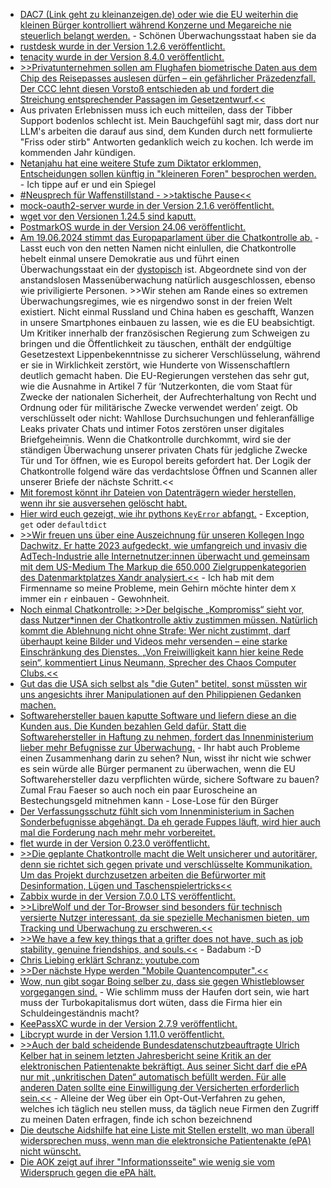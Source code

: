 * [DAC7 (Link geht zu kleinanzeigen.de) oder wie die EU weiterhin die kleinen Bürger kontrolliert während Konzerne und Megareiche nie steuerlich belangt werden.](https://themen.kleinanzeigen.de/dac7/) - Schönen Überwachungsstaat haben sie da
* [rustdesk wurde in der Version 1.2.6 veröffentlicht.](https://github.com/rustdesk/rustdesk/releases/tag/1.2.6)
* [tenacity wurde in der Version 8.4.0 veröffentlicht.](https://github.com/jd/tenacity/releases/tag/8.4.0)
* [>>Privatunternehmen sollen am Flughafen biometrische Daten aus dem Chip des Reisepasses auslesen dürfen – ein gefährlicher Präzedenzfall. Der CCC lehnt diesen Vorstoß entschieden ab und fordert die Streichung entsprechender Passagen im Gesetzentwurf.<<](https://www.ccc.de/de/updates/2024/biometrische-daten-nicht-in-private-hande)
* Aus privaten Erlebnissen muss ich euch mitteilen, dass der Tibber Support bodenlos schlecht ist. Mein Bauchgefühl sagt mir, dass dort nur LLM's arbeiten die darauf aus sind, dem Kunden durch nett formulierte "Friss oder stirb" Antworten gedanklich weich zu kochen. Ich werde im kommenden Jahr kündigen.
* [Netanjahu hat eine weitere Stufe zum Diktator erklommen, Entscheidungen sollen künftig in "kleineren Foren" besprochen werden.](https://blog.fefe.de/?ts=988eb30a) - Ich tippe auf er und ein Spiegel
* [#Neusprech für Waffenstillstand - >>taktische Pause<<](https://blog.fefe.de/?ts=98906e48)
* [mock-oauth2-server wurde in der Version 2.1.6 veröffentlicht.](https://github.com/navikt/mock-oauth2-server/releases/tag/2.1.6)
* [wget vor den Versionen 1.24.5 sind kaputt.](https://www.borncity.com/blog/2024/06/18/kritische-schwachstelle-cve-2024-38428-in-wget-dringend-handeln/)
* [PostmarkOS wurde in der Version 24.06 veröffentlicht.](https://postmarketos.org/blog/2024/06/16/v24.06-release/)
* [Am 19.06.2024 stimmt das Europaparlament über die Chatkontrolle ab.](https://www.patrick-breyer.de/piratenpartei-warnt-vor-chatkontrolle-abstimmung-am-mittwoch/) - Lasst euch von den netten Namen nicht einlullen, die Chatkontrolle hebelt einmal unsere Demokratie aus und führt einen Überwachungsstaat ein der [dystopisch](https://de.wikipedia.org/wiki/Dystopie) ist. Abgeordnete sind von der anstandslosen Massenüberwachung natürlich ausgeschlossen, ebenso wie priviligierte Personen. >>Wir stehen am Rande eines so extremen Überwachungsregimes, wie es nirgendwo sonst in der freien Welt existiert. Nicht einmal Russland und China haben es geschafft, Wanzen in unsere Smartphones einbauen zu lassen, wie es die EU beabsichtigt. Um Kritiker innerhalb der französischen Regierung zum Schweigen zu bringen und die Öffentlichkeit zu täuschen, enthält der endgültige Gesetzestext Lippenbekenntnisse zu sicherer Verschlüsselung, während er sie in Wirklichkeit zerstört, wie Hunderte von Wissenschaftlern deutlich gemacht haben. Die EU-Regierungen verstehen das sehr gut, wie die Ausnahme in Artikel 7 für ‘Nutzerkonten, die vom Staat für Zwecke der nationalen Sicherheit, der Aufrechterhaltung von Recht und Ordnung oder für militärische Zwecke verwendet werden’ zeigt. Ob verschlüsselt oder nicht: Wahllose Durchsuchungen und fehleranfällige Leaks privater Chats und intimer Fotos zerstören unser digitales Briefgeheimnis. Wenn die Chatkontrolle durchkommt, wird sie der ständigen Überwachung unserer privaten Chats für jedgliche Zwecke Tür und Tor öffnen, wie es Europol bereits gefordert hat. Der Logik der Chatkontrolle folgend wäre das verdachtslose Öffnen und Scannen aller unserer Briefe der nächste Schritt.<<
* [Mit foremost könnt ihr Dateien von Datenträgern wieder herstellen, wenn ihr sie ausversehen gelöscht habt.](https://www.onli-blogging.de/2380/Geloeschte-Bilder-auf-microSD-Karte-wiederherstellen.html)
* [Hier wird euch gezeigt, wie ihr pythons `KeyError` abfangt.](https://www.freecodecamp.org/news/how-to-handle-keyerror-exceptions-in-python/) - Exception, `get` oder `defaultdict`
* [>>Wir freuen uns über eine Auszeichnung für unseren Kollegen Ingo Dachwitz. Er hatte 2023 aufgedeckt, wie umfangreich und invasiv die AdTech-Industrie alle Internetnutzer:innen überwacht und gemeinsam mit dem US-Medium The Markup die 650.000 Zielgruppenkategorien des Datenmarktplatzes Xandr analysiert.<<](https://netzpolitik.org/2024/xandr-und-die-netzwerke-der-datenhaendler-alternativer-medienpreis-2024-fuer-netzpolitik-org-recherche/) - Ich hab mit dem Firmenname so meine Probleme, mein Gehirn möchte hinter dem `X` immer ein `r` einbauen - Gewohnheit.
* [Noch einmal Chatkontrolle: >>Der belgische „Kompromiss“ sieht vor, dass Nutzer*innen der Chatkontrolle aktiv zustimmen müssen. Natürlich kommt die Ablehnung nicht ohne Strafe: Wer nicht zustimmt, darf überhaupt keine Bilder und Videos mehr versenden – eine starke Einschränkung des Dienstes. „Von Freiwilligkeit kann hier keine Rede sein“, kommentiert Linus Neumann, Sprecher des Chaos Computer Clubs.<<](https://www.ccc.de/de/updates/2024/chatkontrolle-kuhhandel-wahrend-niemand-hinschaut)
* [Gut das die USA sich selbst als "die Guten" betitel, sonst müssten wir uns angesichts ihrer Manipulationen auf den Philippienen Gedanken machen.](https://blog.fefe.de/?ts=988f6497)
* [Softwarehersteller bauen kaputte Software und liefern diese an die Kunden aus. Die Kunden bezahlen Geld dafür. Statt die Softwarehersteller in Haftung zu nehmen, fordert das Innenministerium lieber mehr Befugnisse zur Überwachung.](https://blog.fefe.de/?ts=988f616b) - Ihr habt auch Probleme einen Zusammenhang darin zu sehen? Nun, wisst ihr nicht wie schwer es sein würde alle Bürger permanent zu überwachen, wenn die EU Softwarehersteller dazu verpflichten würde, sichere Software zu bauen? Zumal Frau Faeser so auch noch ein paar Euroscheine an Bestechungsgeld mitnehmen kann - Lose-Lose für den Bürger
* [Der Verfassungsschutz fühlt sich vom Innenministerium in Sachen Sonderbefugnisse abgehängt. Da eh gerade Fuppes läuft, wird hier auch mal die Forderung nach mehr mehr vorbereitet.](https://blog.fefe.de/?ts=988f9ebf)
* [flet wurde in der Version 0.23.0 veröffentlicht.](https://github.com/flet-dev/flet/releases/tag/v0.23.0)
* [>>Die geplante Chatkontrolle macht die Welt unsicherer und autoritärer, denn sie richtet sich gegen private und verschlüsselte Kommunikation. Um das Projekt durchzusetzen arbeiten die Befürworter mit Desinformation, Lügen und Taschenspielertricks<<](https://netzpolitik.org/2024/client-side-scanning-die-chatkontrolle-ist-ueberwachungsstaat-pur/)
* [Zabbix wurde in der Version 7.0.0 LTS veröffentlicht.](https://www.borncity.com/blog/2024/06/18/zabbix-version-7-0-0-lts-und-7-0-1-freigegeben/)
* [>>LibreWolf und der Tor-Browser sind besonders für technisch versierte Nutzer interessant, da sie spezielle Mechanismen bieten, um Tracking und Überwachung zu erschweren.<<](https://www.kuketz-blog.de/sichere-und-datenschutzfreundliche-desktop-browser-teil-3/)
* [>>We have a few key things that a grifter does not have, such as job stability, genuine friendships, and souls.<<](https://ludic.mataroa.blog/blog/i-will-fucking-piledrive-you-if-you-mention-ai-again/) - Badabum :-D
* [Chris Liebing erklärt Schranz: youtube.com](https://www.youtube.com/watch?v=98aLqXTziMk)
* [>>Der nächste Hype werden "Mobile Quantencomputer".<<](https://blog.fefe.de/?ts=988deb33)
* [Wow, nun gibt sogar Boing selber zu, dass sie gegen Whistleblowser vorgegangen sind.](https://blog.fefe.de/?ts=988cb49a) - Wie schlimm muss der Haufen dort sein, wie hart muss der Turbokapitalismus dort wüten, dass die Firma hier ein Schuldeingeständnis macht?
* [KeePassXC wurde in der Version 2.7.9 veröffentlicht.](https://github.com/keepassxreboot/keepassxc/releases/tag/2.7.9)
* [Libcrypt wurde in der Version 1.11.0 veröffentlicht.](https://lwn.net/Articles/978939/)
* [>>Auch der bald scheidende Bundesdatenschutzbeauftragte Ulrich Kelber hat in seinem letzten Jahresbericht seine Kritik an der elektronischen Patientenakte bekräftigt. Aus seiner Sicht darf die ePA nur mit „unkritischen Daten“ automatisch befüllt werden. Für alle anderen Daten sollte eine Einwilligung der Versicherten erforderlich sein.<<](https://netzpolitik.org/2024/elektronische-patientenakte-deutsche-aidshilfe-warnt-vor-diskriminierung/) - Alleine der Weg über ein Opt-Out-Verfahren zu gehen, welches ich täglich neu stellen muss, da täglich neue Firmen den Zugriff zu meinen Daten erfragen, finde ich schon bezeichnend
* [Die deutsche Aidshilfe hat eine Liste mit Stellen erstellt, wo man überall widersprechen muss, wenn man die elektronsiche Patientenakte (ePA) nicht wünscht.](https://www.aidshilfe.de/medien/md/epa/widerspruch-epa/)
* [Die AOK zeigt auf ihrer "Informationsseite" wie wenig sie vom Widerspruch gegen die ePA hält.](https://www.aok.de/pk/versichertenservice/elektronische-patientenakte-epa-opt-out-erklaert/)
